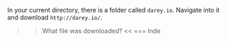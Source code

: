 In your current directory, there is a folder called `darey.io`. Navigate into it and download `http://darey.io/`.

>> What file was downloaded? <<
=== Inde